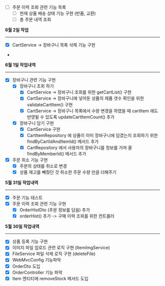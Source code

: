- [ ] 주문 이력 조회 관련 기능 목록
  - [ ] 현재 상품 배송 상태 기능 구현 (반품, 교환)
  - [ ] 총 주문 내역 조회

**6월 2일 작업**

---

- [x] CartService -> 장바구니 목록 삭제 기능 구현
- 


**6월 1일 작업내역**

---

- [x] 장바구니 관련 기능 구현
  - [x] 장바구니 조회 하기
    - [x] CartService -> 장바구니 조회를 위한 getCartList() 구현
    - [x] CartService -> 장바구니에 넣어둔 상품의 제품 갯수 확인을 위한 validateCartItem() 구현
    - [x] CartService -> 장바구니 목록에서 수량 변경을 하였을 때 cartItem 에도 반영될 수 있도록 updateCartItemCount() 추가
  - [x] 장바구니 담기 구현
    - [x] CartService 구현
    - [x] CartItemRepository 에 상품이 이미 장바구니에 담겼는지 조회하기 위한 findByCartIdAndItemId() 메서드 추가
    - [x] CartRepository 에서 사용자의 장바구니를 정보를 가져 올 findByMemberId() 메서드 추가

- [x] 주문 취소 기능 구현
  - [x] 주문의 상태를 취소로 변경
  - [x] 상품 재고를 빼줬던 것 취소한 주문 수량 만큼 더해주기

**5월 31일 작업내역**

---

- [x] 주문 기능 테스트
- [x] 주문 이력 조회 관련 기능 구현
  - [x] OrderHistDto (주문 정보를 담음) 추가
  - [x] orderHist() 추가 -> 구매 이력 조회를 위한 컨트롤러

**5월 30일 작업내역**

---

- [x] 상품 등록 기능 구현
- [x] 이미지 파일 업로드 관련 로직 구현 (ItemImgService)
- [x] FileService 파일 삭제 로직 구현 (deleteFile)
- [x] WebMvcConfig 기능파악
- [x] OrderDto 도입
- [x] OrderController 기능 파악
- [x] Item 엔티티에 removeStock 메서드 도입